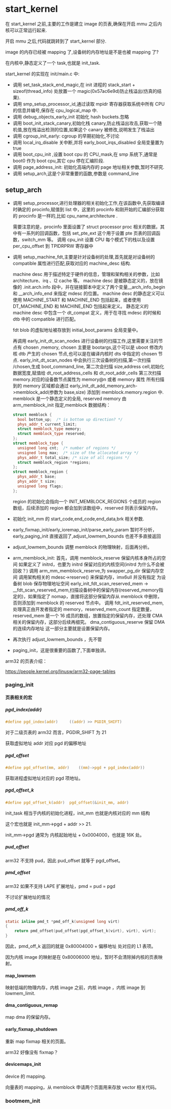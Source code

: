 # start_kernel

在 start_kernel 之前,主要的工作是建立 image 的页表,确保在开启 mmu 之后内核可以正常运行起来.

开启 mmu 之后,代码就跳转到了 start_kernel 部分. 

image 的内存已经被 mapping 了,设备树的内存地址是不是也被 mapping 了?

在内核中,静态定义了一个 task,也就是 init_task.



start_kernel 的实现在 init/main.c 中:

* 调用 set_task_stack_end_magic,在 init 进程的 stack_start + sizeof(thread_info) 处放置一个 magic(0x57ac6e9d)防止栈溢出(仿真的结果). 
* 调用 smp_setup_processor_id,通过读取 mpidr 寄存器获取系统中所有 CPU 的信息并编号,保存在 cpu_logical_map 中.
* 调用 debug_objects_early_init 初始化 hash buckets.忽略
* 调用 boot_init_stack_canary,初始化栈 canary,防止栈溢出攻击,获取一个随机值,放在栈溢出检测的位置,如果这个 canary 被修改,说明发生了栈溢出
* 调用 cgroup_init_early: cgroup 的早期初始化,不讨论
* 调用 local_irq_disable 关中断,并将 early_boot_irqs_disabled 全局变量置为 true
* 调用 boot_cpu_init ,设置 boot cpu 的 CPU_mask,在 smp 系统下,通常是 boot0 作为 boot cpu,其它 cpu 停在汇编阶段.
* 调用 page_address_init: 初始化高端内存的 page 地址相关参数,暂时不研究.
* 调用 setup_arch,这是个非常重要的函数,参数是 command_line





## setup_arch

* 调用 setup_processor,进行处理器的相关初始化工作,在该函数中,先获取编译时确定的 procinfo,赋值到 list 中，这里的 procinfo 和刚开始的汇编部分获取的 procinfo 是一样的,比如 cpu_name,architecture .

  需要注意的是，procinfo 里面设置了 struct processor proc 相关的数据，其中有一系列的回调函数，包括 set_pte_ext 这个用于设置 pte 页表的回调函数，switch_mm 等。
  调用 cpu_init 设置 CPU 每个模式下的栈以及设置 per_cpu_offset 到 TPIDRPRW 寄存器中

* 调用 setup_machine_fdt,主要是针对设备树的处理,首先就是对设备树的 compatible 属性进行匹配,获取对应的 machine_desc 结构.
  
  machine desc 用于描述特定于硬件的信息，管理和架构相关的参数，比如 architecture、irq 、l2 cache 等。
  machine desc 是被静态定义的，放在镜像的 .init.arch.info 段中，并在链接脚本中定义了两个变量\_\_arch_info_begin 和 \_\_arch_info_end 来指定 mdesc 的位置。
  machine desc 的静态定义可以使用 MACHINE_START 和 MACHINE_END 包括起来，或者使用 DT_MACHINE_END 和 MACHINE_END 包括起来定义。
  静态定义的 machine desc 中包含一个 dt_compat 定义，用于在寻找 mdesc 的时候和 dtb 中的 compatible 进行匹配。 
  
  fdt blob 的虚拟地址被存放到 initial_boot_params 全局变量中。
  
  再调用 early_init_dt_scan_nodes 进行设备树的扫描工作,这里需要关注的节点有 chosen ,memory, chosen 主要是 bootargs,这个可以是 uboot 修改内核 dtb 产生的 chosen 节点,也可以是在编译内核时 dts 中指定的 chosen 节点.
  early_init_dt_scan_nodes 中会执行三次设备树的扫描,第一次扫描 /chosen,生成 boot_command_line,
  第二次会扫描 size,address cell,初始化数据宽度,赋值给 dt_root_address_cells 和 dt_root_addr_cells
  第三次扫描 memory.对应的设备数节点属性为 memory@n 或者 memory 属性
  所有扫描到的 memory 区域都会通过 early_init_dt_add_memory_arch->memblock_add(参数为 base,size) 添加到 memblock.memory.region 中.  memblock 是一个静态定义的全局,
  reserved memory 由 arm_memblock_init 指定,memblock 数据结构：
  
  ```c++
  struct memblock {
  	bool bottom_up;  /* is bottom up direction? */
  	phys_addr_t current_limit;
  	struct memblock_type memory;
  	struct memblock_type reserved;
  };
  struct memblock_type {
  	unsigned long cnt;	/* number of regions */
  	unsigned long max;	/* size of the allocated array */
  	phys_addr_t total_size;	/* size of all regions */
  	struct memblock_region *regions;
  };
  struct memblock_region {
  	phys_addr_t base;
  	phys_addr_t size;
  	unsigned long flags;
  };
  ```
  
  region 的初始化会指向一个 INIT_MEMBLOCK_REGIONS 个成员的 region 数组，后续添加的 region 都会加到该数组中，reserved 则表示保留内存。
  
* 初始化 init_mm 的 start_code,end_code,end_data,brk 相关参数.

* early_fixmap_init/early_ioremap_init/parse_early_param 暂时不分析，early_paging_init 直接返回了,adjust_lowmem_bounds 也差不多直接返回

* adjust_lowmem_bounds 调整 memblock 的物理映射，后面再分析。

* arm_memblock_init:
  首先，调用 memblock_reserve 保留内核本身所占的空间
  如果定义了 initrd，也要为 initrd 保留对应的内核空间(initrd 为什么不会被回收？)
  调用 arm_mm_memblock_reserve,为 swapper_pg_dir 保留内存空间
  调用架构相关的  mdesc->reserve() 来保留内存，imx6ull 并没有指定
  为设备树 blob 保存物理地址空间
  early_init_fdt_scan_reserved_mem -> __fdt_scan_reserved_mem,扫描设备树中的保留内存(reserved_memory指定的)，如果指定了 nomap，直接将这部分保留内存从 memblock 中删除，否则添加到 memblock 的 reserved 节点中。    调用 fdt_init_reserved_mem,处理真正由开发者指定的 memory，reserved_mem_count 指定数量，reserved_mem 是一个 16 成员的数组，放置指定的保留内存，还处理 CMA 相关的保留内存，这部分后续再细究。
  dma_contiguous_reserve 保留 DMA 的连续内存地址
  这一部分主要就是设置保留内存。 
  
* 再次执行 adjust_lowmem_bounds ，先不管

* paging_init，这是很重要的函数了,下面单独讲。 



arm32 的页表介绍：

https://people.kernel.org/linusw/arm32-page-tables

### paging_init



#### 页表相关的宏

##### pgd_index(addr)

```c
#define pgd_index(addr)		((addr) >> PGDIR_SHIFT)
```

对于二级页表的 arm32 而言，PGDIR_SHIFT 为 21

获取虚拟地址 addr 对应 pgd 的偏移地址



##### pgd_offset

```c
#define pgd_offset(mm, addr)    ((mm)->pgd + pgd_index(addr))
```

获取进程虚拟地址对应的 pgd 项地址。



##### pgd_offset_k

```c
#define pgd_offset_k(addr)	pgd_offset(&init_mm, addr)
```

init_task 相当于内核的初始化进程，init_mm 也就是内核对应的 mm 结构

这个宏也就是 init_mm->pgd + addr >> 21.

init_mm->pgd  通常为 内核起始地址 + 0x0004000，也就是 16K 处。 



##### pud_offset

arm32 不支持 pud，因此 pud_offset 就等于 pgd_offset。



##### pmd_offset

arm32  如果不支持 LAPE 扩展地址，pmd = pud = pgd

不讨论扩展地址的情况



##### pmd_off_k

```c
static inline pmd_t *pmd_off_k(unsigned long virt)
{
	return pmd_offset(pud_offset(pgd_offset_k(virt), virt), virt);
}
```

因此，pmd_off_k  返回的就是 0x80004000 + 偏移地址 处对应的 L1 表项。 

因为内核 image 的映射是在 0x80006000 地址，暂时不会清除掉内核的页表映射。 



#### map_lowmem

映射低端的物理内存，内核 image 之前，内核 image ，内核 image 到 lowmem_limit.



#### dma_contiguous_remap

map dma 的保留内存。



#### early_fixmap_shutdown

重新 map fixmap 相关的页面。

arm32 好像没有 fixmap？



#### devicemaps_init

device 的 mapping.

向量表的 mapping，从 memblock 申请两个页面用来存放 vector 相关代码。 



### bootmem_init

